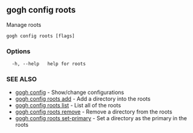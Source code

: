 ## gogh config roots

Manage roots

```
gogh config roots [flags]
```

### Options

```
  -h, --help   help for roots
```

### SEE ALSO

* [gogh config](gogh_config.md)	 - Show/change configurations
* [gogh config roots add](gogh_config_roots_add.md)	 - Add a directory into the roots
* [gogh config roots list](gogh_config_roots_list.md)	 - List all of the roots
* [gogh config roots remove](gogh_config_roots_remove.md)	 - Remove a directory from the roots
* [gogh config roots set-primary](gogh_config_roots_set-primary.md)	 - Set a directory as the primary in the roots

